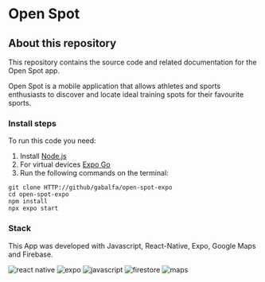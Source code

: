 # Open Spot

## About this repository

This repository contains the source code and related documentation for the Open Spot app.

Open Spot is a mobile application that allows athletes and sports enthusiasts to discover and locate ideal training spots for their favourite sports. 

### Install steps

To run this code you need:
1. Install [Node.js](https://nodejs.org/en)
2. For virtual devices [Expo Go](https://docs.expo.dev/get-started/expo-go/)
3. Run the following commands on the terminal:
```
git clone HTTP://github/gabalfa/open-spot-expo
cd open-spot-expo
npm install
npx expo start
```

### Stack

This App was developed with Javascript, React-Native, Expo, Google Maps and Firebase.


![react native](https://img.icons8.com/nolan/64/react-native.png)
![expo](https://bitrise-steplib-collection.s3.amazonaws.com/steps/expo-detach/assets/icon.svg)
![javascript](https://img.icons8.com/color/48/javascript--v1.png)
![firestore](https://img.icons8.com/color/48/firebase.png)
![maps](https://img.icons8.com/color/48/google-maps-new.png)
